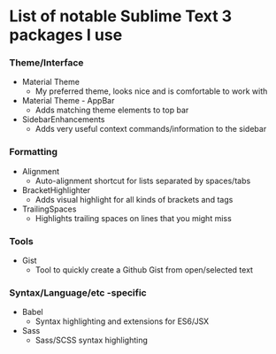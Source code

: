 # List of notable Sublime Text 3 packages I use

### Theme/Interface
* Material Theme
  * My preferred theme, looks nice and is comfortable to work with 
* Material Theme - AppBar 
  * Adds matching theme elements to top bar
* SidebarEnhancements
  * Adds very useful context commands/information to the sidebar

### Formatting
* Alignment
  * Auto-alignment shortcut for lists separated by spaces/tabs
* BracketHighlighter
  * Adds visual highlight for all kinds of brackets and tags
* TrailingSpaces
  * Highlights trailing spaces on lines that you might miss

### Tools
* Gist
  * Tool to quickly create a Github Gist from open/selected text

### Syntax/Language/etc -specific
* Babel
  * Syntax highlighting and extensions for ES6/JSX
* Sass
  * Sass/SCSS syntax highlighting
